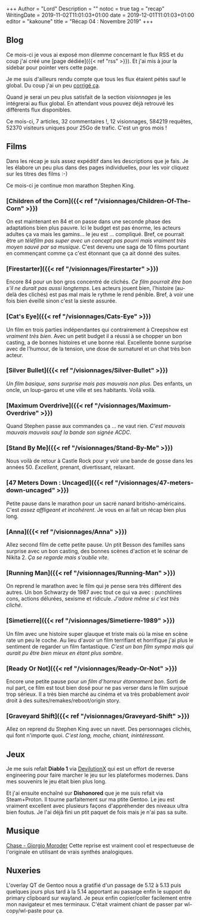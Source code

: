 +++
Author = "Lord"
Description = ""
notoc = true
tag = "recap"
WritingDate = 2019-11-02T11:01:03+01:00
date = 2019-12-01T11:01:03+01:00
editor = "kakoune"
title = "Récap 04 : Novembre 2019"
+++

## Blog
Ce mois-ci je vous ai exposé mon dilemme concernant le flux RSS et du coup j'ai créé une [page dédiée]({{< ref "rss" >}}). Et j'ai mis à jour la sidebar pour pointer vers cette page.

Je me suis d'ailleurs rendu compte que tous les flux étaient pétés sauf le global.
Du coup j'ai un peu [corrigé ça](https://git.lord.re/lord/lord.re/commit/84c3d8009c648efac8fd4915d47c4f588137f2aa).

Quand je serai un peu plus satisfait de la section *visionnages* je les intégrerai au flux global.
En attendant vous pouvez déjà retrouvé les différents flux disponibles.

Ce mois-ci, 7 articles, 32 commentaires !, 12 visionnages, 584219 requêtes, 52370 visiteurs uniques pour 25Go de trafic.
C'est un gros mois !

## Films
Dans les récap je suis assez expéditif dans les descriptions que je fais.
Je les élabore un peu plus dans des pages individuelles, pour les voir cliquez sur les titres des films :-)

Ce mois-ci je continue mon marathon Stephen King.

### [Children of the Corn]({{< ref "/visionnages/Children-Of-The-Corn" >}})
On est maintenant en 84 et on passe dans une seconde phase des adaptations bien plus pauvre.
Ici le budget est pas énorme, les acteurs adultes ça va mais les gamins… le jeu est … compliqué.
Bref, ce pourrait être *un téléfilm pas super avec un concept pas pourri mais vraiment très moyen sauvé par sa musique*.
C'est devenu une saga de 10 films pourtant en commençant comme ça c'est étonnant que ça ait donné des suites.

### [Firestarter]({{< ref "/visionnages/Firestarter" >}})
Encore 84 pour un bon gros concentré de clichés.
*Ce film pourrait être bon s'il ne durait pas aussi longtemps*.
Les acteurs jouent bien, l'histoire (au-delà des clichés) est pas mal mais le rythme le rend pénible.
Bref, à voir une fois bien éveillé sinon c'est la sieste assurée.

### [Cat's Eye]({{< ref "/visionnages/Cats-Eye" >}})
Un film en trois parties indépendantes qui contrairement à Creepshow est *vraiment très bien*.
Avec un petit budget il a réussi à se chopper un bon casting, a de bonnes histoires et une bonne réal.
Excellente bonne surprise avec de l'humour, de la tension, une dose de surnaturel et un chat très bon acteur.

### [Silver Bullet]({{< ref "/visionnages/Silver-Bullet" >}})
*Un film basique, sans surprise mais pas mauvais non plus.*
Des enfants, un oncle, un loup-garou et une ville et ses habitants.
Voilà voilà.

### [Maximum Overdrive]({{< ref "/visionnages/Maximum-Overdrive" >}})
Quand Stephen passe aux commandes ça … ne vaut rien.
*C'est mauvais mauvais mauvais sauf la bande son signée ACDC*.

### [Stand By Me]({{< ref "/visionnages/Stand-By-Me" >}})
Nous voilà de retour à Castle Rock pour y voir une bande de gosse dans les années 50.
*Excellent*, prenant, divertissant, relaxant.

### [47 Meters Down : Uncaged]({{< ref "/visionnages/47-meters-down-uncaged" >}})
Petite pause dans le marathon pour un sacré nanard britisho-américains.
C'est *assez affligeant et incohérent*.
Je vous en ai fait un récap bien plus long.

### [Anna]({{< ref "/visionnages/Anna" >}})
Allez second film de cette petite pause.
Un ptit Besson des familles sans surprise avec un bon casting, des bonnes scènes d'action et le scénar de Nikita 2.
*Ça se regarde mais s'oublie vite*.

### [Running Man]({{< ref "/visionnages/Running-Man" >}})
On reprend le marathon avec le film qui je pense sera très différent des autres.
Un bon Schwarzy de 1987 avec tout ce qui va avec : punchlines cons, actions délurées, sexisme et ridicule.
*J'adore même si c'est très cliché*.

### [Simetierre]({{< ref "/visionnages/Simetierre-1989" >}})
Un film avec une histoire super glauque et triste mais où la mise en scène rate un peu le coche.
Au lieu d'avoir un film terrifiant et horrifique j'ai plus le sentiment de regarder un film fantastique.
*C'est un bon film sympa mais qui aurait pu être bien mieux en étant plus sombre*.

### [Ready Or Not]({{< ref "/visionnages/Ready-Or-Not" >}})
Encore une petite pause pour *un film d'horreur étonnament bon*.
Sorti de nul part, ce film est tout bien dosé pour ne pas verser dans le film surjoué trop sérieux.
Il a très bien marché au cinéma et va très probablement avoir droit à des suites/remakes/reboot/origin story.

### [Graveyard Shift]({{< ref "/visionnages/Graveyard-Shift" >}})
Allez on reprend du Stephen King avec un navet.
Des personnages clichés, qui font n'importe quoi.
*C'est long, moche, chiant, inintéressant.*

## Jeux
Je me suis refait **Diablo 1** via [DevilutionX](https://github.com/diasurgical/devilutionX) qui est un effort de reverse engineering pour faire marcher le jeu sur les plateformes modernes.
Dans mes souvenirs le jeu était bien plus long.

Et j'ai ensuite enchaîné sur **Dishonored** que je me suis refait via Steam+Proton.
Il tourne parfaitement sur ma ptite Gentoo.
Le jeu est vraiment excellent avec plusieurs façons d'appréhender des niveaux ultra bien foutus.
Je l'ai déjà fini un ptit paquet de fois mais je n'ai pas sa suite.

## Musique
[Chase - Giorgio Moroder](https://invidio.us/watch?v=cH2guTTyX8s)
Cette reprise est vraiment cool et respectueuse de l'originale en utilisant de vrais synthés analogiques.

## Nuxeries
L'overlay QT de Gentoo nous a gratifié d'un passage de 5.12 à 5.13 puis quelques jours plus tard à la 5.14 apportant au passage enfin le support du primary clipboard sur wayland.
Je peux enfin copier/coller facilement entre mon navigateur et mes terminaux.
C'était vraiment chiant de passer par wl-copy/wl-paste pour ça.

